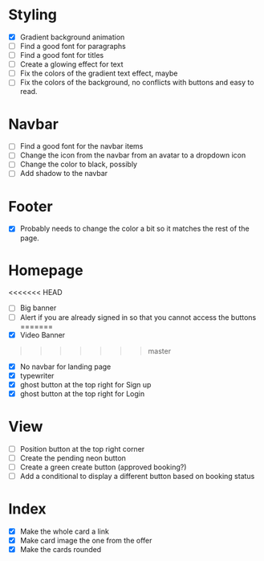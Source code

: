 # Styling
- [x] Gradient background animation
- [ ] Find a good font for paragraphs
- [ ] Find a good font for titles
- [ ] Create a glowing effect for text
- [ ] Fix the colors of the gradient text effect, maybe
- [ ] Fix the colors of the background, no conflicts with buttons and easy to read.

# Navbar
- [ ] Find a good font for the navbar items
- [ ] Change the icon from the navbar from an avatar to a dropdown icon
- [ ] Change the color to black, possibly
- [ ] Add shadow to the navbar

# Footer
- [x] Probably needs to change the color a bit so it matches the rest of the page.

# Homepage
<<<<<<< HEAD
- [ ] Big banner
- [ ] Alert if you are already signed in so that you cannot access the buttons
=======
- [x] Video Banner
>>>>>>> master
- [x] No navbar for landing page
- [x] typewriter
- [x] ghost button at the top right for Sign up
- [x] ghost button at the top right for Login

# View
- [ ] Position button at the top right corner
- [ ] Create the pending neon button
- [ ] Create a green create button (approved booking?)
- [ ] Add a conditional to display a different button based on booking status

# Index
- [x] Make the whole card a link
- [x] Make card image the one from the offer
- [x] Make the cards rounded
